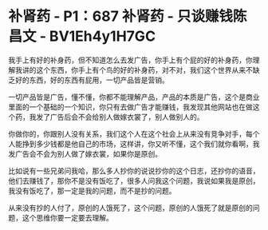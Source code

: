 # 补肾药 - P1：687 补肾药 - 只谈赚钱陈昌文 - BV1Eh4y1H7GC

我手上有好的补身药，但不知道怎么去发广告，你手上有个屁的好的补身药，你理解我讲的这个东西，你手上有个鸟的好的补身药，对不对，我们这个世界从来不缺乏好的东西，好的东西有屁用，一切产品皆是营销。

一切产品皆是广告，懂不懂，你都不能理解产品，产品的本质是广告，这个是商业里面的一个基础的一个知识，你只有去做广告才能赚钱，我发现其他网站也在做这个药，我发了广告后会不会给别人做嫁衣裳了，别人做别人的。

你做你的，你跟别人没有关系，我们这个人在这个社会上从来没有竞争对手，每个人能挣到多少钱都是他自己的市场，这样讲，你又听不懂，这个我们就你看啊，我发广告会不会为别人做了嫁衣裳，如果你是原创。

比如说有一些兄弟问我哈，那么多人抄你的说说抄你的这个日志，还抄你的语音，他们去赚钱了，那你不是没有饭吃了，很多人问我这个问题，我说如果我是原创，我没有饭吃了，那一定是我的问题，而不是抄的问题。

从来没有抄的人付了，原创的人饿死了，这个问题，原创的人饿死了就是原创的问题，这个思维你要一定要去理解。

